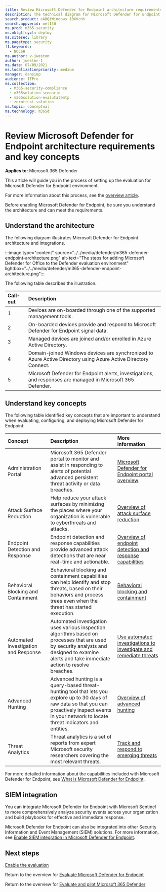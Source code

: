 ```yaml
---
title: Review Microsoft Defender for Endpoint architecture requirements and key concepts
description: The technical diagram for Microsoft Defender for Endpoint in Microsoft 365 Defender will help you understand identity in Microsoft 365 before you build your trial lab or pilot environment.
search.product: eADQiWindows 10XVcnh
search.appverid: met150
ms.prod: m365-security
ms.mktglfcycl: deploy
ms.sitesec: library
ms.pagetype: security
f1.keywords: 
  - NOCSH
ms.author: v-jweston
author: jweston-1
ms.date: 07/09/2021
ms.localizationpriority: medium
manager: dansimp
audience: ITPro
ms.collection: 
  - M365-security-compliance
  - m365solution-scenario
  - m365solution-evalutatemtp
  - zerotrust-solution
ms.topic: conceptual
ms.technology: m365d
---
```


# Review Microsoft Defender for Endpoint architecture requirements and key concepts

**Applies to:**
Microsoft 365 Defender

This article will guide you in the process of setting up the evaluation for Microsoft Defender for Endpoint environment.

For more information about this process, see the [overview article](eval-defender-endpoint-overview.md).

Before enabling Microsoft Defender for Endpoint, be sure you understand the architecture and can meet the requirements.

## Understand the architecture

The following diagram illustrates Microsoft Defender for Endpoint architecture and integrations. 

:::image type="content" source="../../media/defender/m365-defender-endpoint-architecture.png" alt-text="The steps for adding Microsoft Defender for Office to the Defender evaluation environment" lightbox="../../media/defender/m365-defender-endpoint-architecture.png":::

The following table describes the illustration.

Call-out | Description
:---|:---|
1 | Devices are on-boarded through one of the supported management tools. 
2 | On-boarded devices provide and respond to Microsoft Defender for Endpoint signal data.
3 | Managed devices are joined and/or enrolled in Azure Active Directory.
4 | Domain-joined Windows devices are synchronized to Azure Active Directory using Azure Active Directory Connect.
5 | Microsoft Defender for Endpoint alerts, investigations, and responses are managed in Microsoft 365 Defender.

## Understand key concepts

The following table identified key concepts that are important to understand when evaluating, configuring, and deploying Microsoft Defender for Endpoint: 

Concept | Description | More information
:---|:---|:---|
Administration Portal | Microsoft 365 Defender portal to monitor and assist in responding to alerts of potential advanced persistent threat activity or data breaches. | [Microsoft Defender for Endpoint portal overview](/microsoft-365/security/defender-endpoint/portal-overview)
Attack Surface Reduction | Help reduce your attack surfaces by minimizing the places where your organization is vulnerable to cyberthreats and attacks. | [Overview of attack surface reduction](/microsoft-365/security/defender-endpoint/overview-attack-surface-reduction)
Endpoint Detection and Response | Endpoint detection and response capabilities provide advanced attack detections that are near real-time and actionable. | [Overview of endpoint detection and response capabilities](/microsoft-365/security/defender-endpoint/overview-endpoint-detection-response)
Behavioral Blocking and Containment | Behavioral blocking and containment capabilities can help identify and stop threats, based on their behaviors and process trees even when the threat has started execution. | [Behavioral blocking and containment](/microsoft-365/security/defender-endpoint/behavioral-blocking-containment)
Automated Investigation and Response | Automated investigation uses various inspection algorithms based on processes that are used by security analysts and designed to examine alerts and take immediate action to resolve breaches. | [Use automated investigations to investigate and remediate threats](/microsoft-365/security/defender-endpoint/automated-investigations)
Advanced Hunting | Advanced hunting is a query-based threat-hunting tool that lets you explore up to 30 days of raw data so that you can proactively inspect events in your network to locate threat indicators and entities. | [Overview of advanced hunting](/microsoft-365/security/defender-endpoint/advanced-hunting-overview)
Threat Analytics | Threat analytics is a set of reports from expert Microsoft security researchers covering the most relevant threats. | [Track and respond to emerging threats](/microsoft-365/security/defender-endpoint/threat-analytics)


For more detailed information about the capabilities included with Microsoft Defender for Endpoint, see [What is Microsoft Defender for Endpoint](/microsoft-365/security/defender-endpoint/microsoft-defender-endpoint).

## SIEM integration

You can integrate Microsoft Defender for Endpoint with Microsoft Sentinel to more comprehensively analyze security events across your organization and build playbooks for effective and immediate response. 

Microsoft Defender for Endpoint can also be integrated into other Security Information and Event Management (SIEM) solutions. For more information, see [Enable SIEM integration in Microsoft Defender for Endpoint](/microsoft-365/security/defender-endpoint/enable-siem-integration).


## Next steps
[Enable the evaluation](eval-defender-endpoint-enable-eval.md)

Return to the overview for [Evaluate Microsoft Defender for Endpoint](eval-defender-endpoint-overview.md)

Return to the overview for [Evaluate and pilot Microsoft 365 Defender](eval-overview.md)
